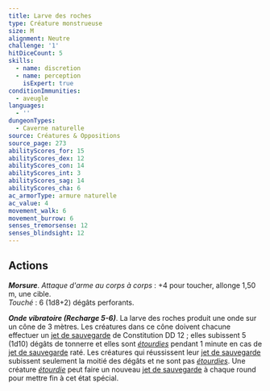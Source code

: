 ```yaml
---
title: Larve des roches
type: Créature monstrueuse
size: M
alignment: Neutre
challenge: '1'
hitDiceCount: 5
skills:
  - name: discretion
  - name: perception
    isExpert: true
conditionImmunities:
  - aveugle
languages:
  - ''
dungeonTypes:
  - Caverne naturelle
source: Créatures & Oppositions
source_page: 273
abilityScores_for: 15
abilityScores_dex: 12
abilityScores_con: 14
abilityScores_int: 3
abilityScores_sag: 14
abilityScores_cha: 6
ac_armorType: armure naturelle
ac_value: 4
movement_walk: 6
movement_burrow: 6
senses_tremorsense: 12
senses_blindsight: 12
---
```

## Actions
_**Morsure**_. _Attaque d'arme au corps à corps_ : +4 pour toucher, allonge 1,50 m, une cible.  
_Touché_ : 6 (1d8+2) dégâts perforants.

_**Onde vibratoire (Recharge 5-6)**_. La larve des roches produit une onde sur un cône de 3 mètres. Les créatures dans ce cône doivent chacune effectuer un [jet de sauvegarde](/utiliser-les-caracteristiques/#jets-de-sauvegarde) de Constitution DD 12 ; elles subissent 5 (1d10) dégâts de tonnerre et elles sont [_étourdies_](/gerer-la-sante-du-personnage/#etourdi) pendant 1 minute en cas de [jet de sauvegarde](/utiliser-les-caracteristiques/#jets-de-sauvegarde) raté. Les créatures qui réussissent leur [jet de sauvegarde](/utiliser-les-caracteristiques/#jets-de-sauvegarde) subissent seulement la moitié des dégâts et ne sont pas [_étourdies_](/gerer-la-sante-du-personnage/#etourdi). Une créature [_étourdie_](/gerer-la-sante-du-personnage/#etourdi) peut faire un nouveau [jet de sauvegarde](/utiliser-les-caracteristiques/#jets-de-sauvegarde) à chaque round pour mettre fin à cet état spécial.

